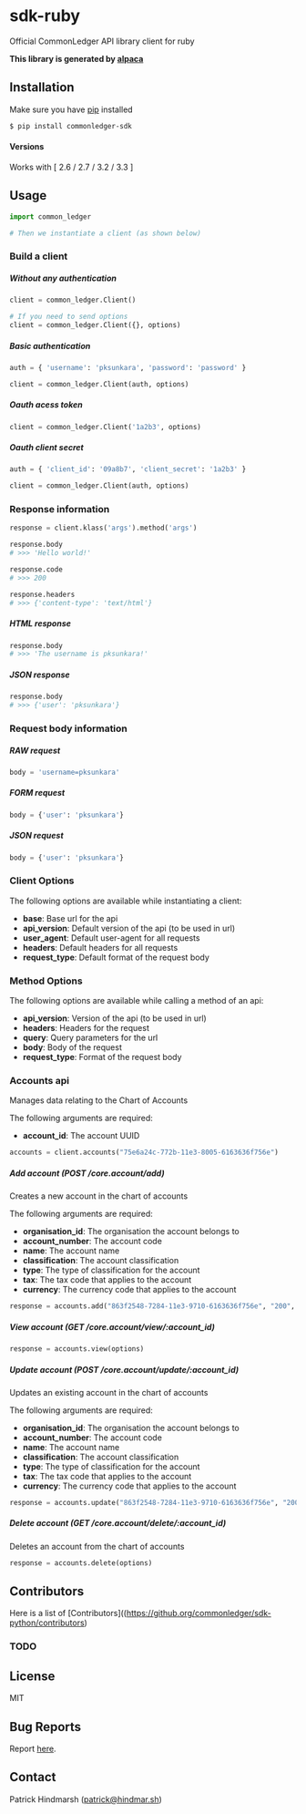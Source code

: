 # sdk-ruby

Official CommonLedger API library client for ruby

__This library is generated by [alpaca](https://github.com/pksunkara/alpaca)__

## Installation

Make sure you have [pip](https://pypi.python.org/pypi/pip) installed

```bash
$ pip install commonledger-sdk
```

#### Versions

Works with [ 2.6 / 2.7 / 3.2 / 3.3 ]

## Usage

```python
import common_ledger

# Then we instantiate a client (as shown below)
```

### Build a client

##### Without any authentication

```python
client = common_ledger.Client()

# If you need to send options
client = common_ledger.Client({}, options)
```

##### Basic authentication

```python
auth = { 'username': 'pksunkara', 'password': 'password' }

client = common_ledger.Client(auth, options)
```

##### Oauth acess token

```python
client = common_ledger.Client('1a2b3', options)
```

##### Oauth client secret

```python
auth = { 'client_id': '09a8b7', 'client_secret': '1a2b3' }

client = common_ledger.Client(auth, options)
```

### Response information

```python
response = client.klass('args').method('args')

response.body
# >>> 'Hello world!'

response.code
# >>> 200

response.headers
# >>> {'content-type': 'text/html'}
```
##### HTML response

```python
response.body
# >>> 'The username is pksunkara!'
```

##### JSON response

```python
response.body
# >>> {'user': 'pksunkara'}
```

### Request body information

##### RAW request

```python
body = 'username=pksunkara'
```

##### FORM request

```python
body = {'user': 'pksunkara'}
```

##### JSON request

```python
body = {'user': 'pksunkara'}
```

### Client Options

The following options are available while instantiating a client:

 * __base__: Base url for the api
 * __api_version__: Default version of the api (to be used in url)
 * __user_agent__: Default user-agent for all requests
 * __headers__: Default headers for all requests
 * __request_type__: Default format of the request body

### Method Options

The following options are available while calling a method of an api:

 * __api_version__: Version of the api (to be used in url)
 * __headers__: Headers for the request
 * __query__: Query parameters for the url
 * __body__: Body of the request
 * __request_type__: Format of the request body

### Accounts api

Manages data relating to the Chart of Accounts

The following arguments are required:

 * __account_id__: The account UUID

```python
accounts = client.accounts("75e6a24c-772b-11e3-8005-6163636f756e")
```

##### Add account (POST /core.account/add)

Creates a new account in the chart of accounts

The following arguments are required:

 * __organisation_id__: The organisation the account belongs to
 * __account_number__: The account code
 * __name__: The account name
 * __classification__: The account classification
 * __type__: The type of classification for the account
 * __tax__: The tax code that applies to the account
 * __currency__: The currency code that applies to the account

```python
response = accounts.add("863f2548-7284-11e3-9710-6163636f756e", "200", "Business Tax Account 1", "ASSET", "BANK", "NONE", "NZD", options)
```

##### View account (GET /core.account/view/:account_id)





```python
response = accounts.view(options)
```

##### Update account (POST /core.account/update/:account_id)

Updates an existing account in the chart of accounts

The following arguments are required:

 * __organisation_id__: The organisation the account belongs to
 * __account_number__: The account code
 * __name__: The account name
 * __classification__: The account classification
 * __type__: The type of classification for the account
 * __tax__: The tax code that applies to the account
 * __currency__: The currency code that applies to the account

```python
response = accounts.update("863f2548-7284-11e3-9710-6163636f756e", "200", "Business Tax Account 1", "ASSET", "BANK", "NONE", "NZD", options)
```

##### Delete account (GET /core.account/delete/:account_id)

Deletes an account from the chart of accounts



```python
response = accounts.delete(options)
```

## Contributors
Here is a list of [Contributors]((https://github.org/commonledger/sdk-python/contributors)

### TODO

## License
MIT

## Bug Reports
Report [here](https://github.org/commonledger/sdk-python/issues).

## Contact
Patrick Hindmarsh (patrick@hindmar.sh)
